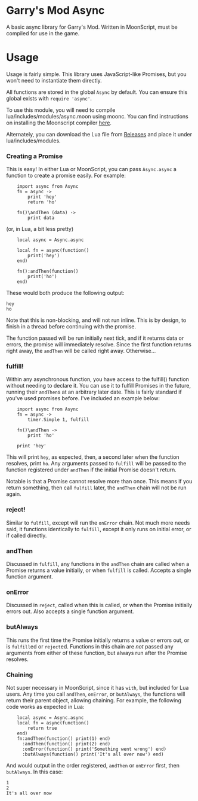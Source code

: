 # Garry's Mod Async
A basic async library for Garry's Mod. Written in MoonScript, must be compiled for use in the game.

# Usage
Usage is fairly simple. This library uses JavaScript-like Promises, but you won't need to instantiate them directly.

All functions are stored in the global `Async` by default. You can ensure this global exists with `require 'async'`.

To use this module, you will need to compile lua/includes/modules/async.moon using moonc. You can find instructions on installing the Moonscript compiler [here](https://moonscript.org/#installation).

Alternately, you can download the Lua file from [Releases](https://github.com/ssblur/GModAsync/releases) and place it under lua/includes/modules.

### Creating a Promise
This is easy! In either Lua or MoonScript, you can pass `Async.async` a function to create a promise easily. For example:

```
    import async from Async
    fn = async -> 
        print 'hey'
        return 'ho'
    
    fn()\andThen (data) ->
        print data
```

(or, in Lua, a bit less pretty)

```
    local async = Async.async
    
    local fn = async(function()
        print('hey')
    end)

    fn():andThen(function()
        print('ho')
    end)
```

These would both produce the following output:

```
hey
ho
```

Note that this is non-blocking, and will not run inline. This is by design, to finish in a thread before continuing with the promise.

The function passed will be run initially next tick, and if it returns data or errors, the promise will immediately resolve. Since the first function returns right away, the `andThen` will be called right away. Otherwise...

### fulfill!
Within any asynchronous function, you have access to the fulfill() function without needing to declare it. You can use it to fulfill Promises in the future, running their `andThen`s at an arbitrary later date. This is fairly standard if you've used promises before. I've included an example below:

```
    import async from Async
    fn = async -> 
        timer.Simple 1, fulfill
    
    fn()\andThen -> 
        print 'ho'
    
    print 'hey'
```

This will print `hey`, as expected, then, a second later when the function resolves, print `ho`. Any arguments passed to `fulfill` will be passed to the function registered under `andThen` if the initial Promise doesn't return. 

Notable is that a Promise cannot resolve more than once. This means if you return something, then call `fulfill` later, the `andThen` chain will not be run again.

### reject!
Similar to `fulfill`, except will run the `onError` chain. Not much more needs said, it functions identically to `fulfill`, except it only runs on initial error, or if called directly.

### andThen
Discussed in `fulfill`, any functions in the `andThen` chain are called when a Promise returns a value initially, or when `fulfill` is called. Accepts a single function argument.

### onError
Discussed in `reject`, called when this is called, or when the Promise initially errors out. Also accepts a single function argument.

### butAlways
This runs the first time the Promise initially returns a value or errors out, or is `fulfill`ed or `reject`ed. Functions in this chain are *not* passed any arguments from either of these function, but always run after the Promise resolves.

### Chaining
Not super necessary in MoonScript, since it has `with`, but included for Lua users. Any time you call `andThen`, `onError`, or `butAlways`, the functions will return their parent object, allowing chaining. For example, the following code works as expected in Lua:

```
    local async = Async.async
    local fn = async(function()
        return true
    end)
    fn:andThen(function() print(1) end)
      :andThen(function() print(2) end)
      :onError(function() print('Something went wrong') end)
      :butAlways(function() print('It's all over now') end)
```

And would output in the order registered, `andThen` or `onError` first, then `butAlways`. In this case:


```
1
2
It's all over now
```
